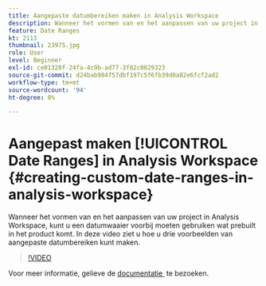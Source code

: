 ```yaml
---
title: Aangepaste datumbereiken maken in Analysis Workspace
description: Wanneer het vormen van en het aanpassen van uw project in Analysis Workspace, kunt u een datumwaaier voorbij moeten gebruiken wat prebuilt in het product komt. In deze video ziet u hoe u drie voorbeelden van aangepaste datumbereiken kunt maken.
feature: Date Ranges
kt: 2113
thumbnail: 23975.jpg
role: User
level: Beginner
exl-id: ce01320f-24fa-4c9b-ad77-3f82c0829323
source-git-commit: d24bab984f57dbf197c5f6fb39d0a82e6fcf2ad2
workflow-type: tm+mt
source-wordcount: '94'
ht-degree: 0%

---
```


# Aangepast maken [!UICONTROL Date Ranges] in Analysis Workspace {#creating-custom-date-ranges-in-analysis-workspace}

Wanneer het vormen van en het aanpassen van uw project in Analysis Workspace, kunt u een datumwaaier voorbij moeten gebruiken wat prebuilt in het product komt. In deze video ziet u hoe u drie voorbeelden van aangepaste datumbereiken kunt maken.

>[!VIDEO](https://video.tv.adobe.com/v/23975/?quality=12&learn=on)

Voor meer informatie, gelieve de [&#x200B; documentatie &#x200B;](https://experienceleague.adobe.com/docs/analytics/analyze/analysis-workspace/components/calendar-date-ranges/custom-date-ranges.html?lang=nl-NL) te bezoeken.
